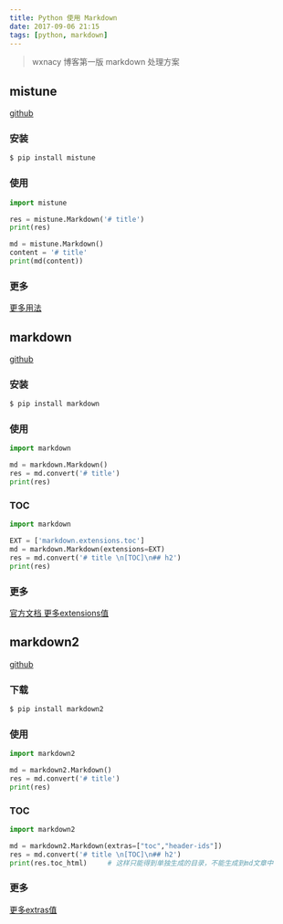```yaml
---
title: Python 使用 Markdown
date: 2017-09-06 21:15
tags: [python, markdown]
---
```

> wxnacy 博客第一版 markdown 处理方案

<!-- more -->
<!-- toc -->
## mistune

[github](https://github.com/lepture/mistune)

### 安装
```bash
$ pip install mistune
```

### 使用
```python
import mistune

res = mistune.Markdown('# title')
print(res)

md = mistune.Markdown()
content = '# title'
print(md(content))
```

### 更多

[更多用法](https://github.com/lepture/mistune#options)

## markdown

[github](https://github.com/Python-Markdown/markdown)

### 安装
```bash
$ pip install markdown
```

### 使用

```python
import markdown

md = markdown.Markdown()
res = md.convert('# title')
print(res)
```

### TOC

```python
import markdown

EXT = ['markdown.extensions.toc']
md = markdown.Markdown(extensions=EXT)
res = md.convert('# title \n[TOC]\n## h2')
print(res)

```

### 更多
[ 官方文档 ](https://pythonhosted.org/Markdown/)
[更多extensions值](https://pythonhosted.org/Markdown/extensions/index.html)

## markdown2

[github](https://github.com/trentm/python-markdown2)

### 下载

```bash
$ pip install markdown2
```

### 使用

```python
import markdown2

md = markdown2.Markdown()
res = md.convert('# title')
print(res)
```

### TOC

```python
import markdown2

md = markdown2.Markdown(extras=["toc","header-ids"])
res = md.convert('# title \n[TOC]\n## h2')
print(res.toc_html)     # 这样只能得到单独生成的目录，不能生成到md文章中

```

### 更多
[更多extras值](https://github.com/trentm/python-markdown2/wiki/Extras)

